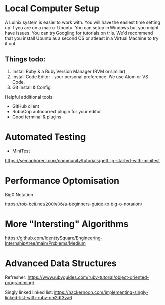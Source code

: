 # Local Computer Setup

A Luinix system is easier to work with. You will have the easiest time setting up if you are on a mac or Ubuntu. 
You can setup in Windows but you might have issues. You can try Googling for tutorials on this. We'd recommend that you install Ubuntu as a second OS or atleast in a Virtual Machine to try it out. 

## Things todo:

1. Install Ruby & a Ruby Version Manager (RVM or similar)
2. Install Code Editor - your personal preference. We use Atom or VS Code. 
3. Git Install & Config

Helpful additional tools:
* GitHub client 
* RuboCop autocorrect plugin for your editor
* Good terminal & plugins


# Automated Testing
* MiniTest

https://semaphoreci.com/community/tutorials/getting-started-with-minitest

# Performance Optomisation
Big0 Notation

https://rob-bell.net/2009/06/a-beginners-guide-to-big-o-notation/

# More "Intersting" Algorithms
https://github.com/IdentitySquare/Engineering-Internship/tree/main/Problems/Medium


# Advanced Data Structures

Refresher: https://www.rubyguides.com/ruby-tutorial/object-oriented-programming/


Singly linked linked list: https://hackernoon.com/implementing-singly-linked-list-with-ruby-om2df3ya6
